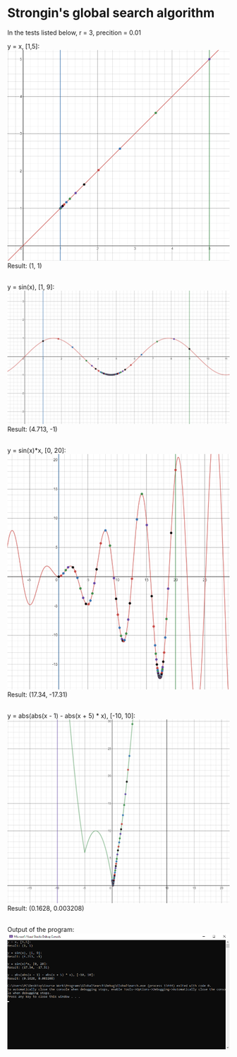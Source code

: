 # Strongin's global search algorithm 
In the tests listed below, r = 3, precition = 0.01<br/>

y = x, [1,5]:<br/>
![Graph 1](/Images/graph1.png)<br/>
Result: (1, 1)<br/><br/>

y = sin(x), [1, 9]:<br/>
![Graph 2](/Images/graph2.png)<br/>
Result: (4.713, -1)<br/><br/>

y = sin(x)*x, [0, 20]:<br/>
![Graph 3](/Images/graph3.png)<br/>
Result: (17.34, -17.31)<br/><br/>

y = abs(abs(x - 1) - abs(x + 5) * x), [-10, 10]:<br/>
![Graph 4](/Images/graph4.png)<br/>
Result: (0.1628, 0.003208)<br/><br/>

Output of the program:<br/>
![Result](/Images/result.png)<br/>
